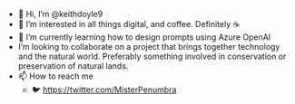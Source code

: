 - 👋 Hi, I’m @keithdoyle9
- 👀 I’m interested in all things digital, and coffee. Definitely ☕
- 🌱 I’m currently learning how to design prompts using Azure OpenAI
- I’m looking to collaborate on a project that brings together technology and the natural world. Preferably something involved in conservation or preservation of natural lands.
- 📫 How to reach me 
  - 🐦 https://twitter.com/MisterPenumbra
